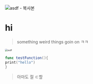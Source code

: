 ![asdf - 복사본](https://user-images.githubusercontent.com/84604563/130111846-586cccd1-59f7-4ed1-97d6-3a593f4cfb64.jpg)
# hi



> something weird things goin on ㅋㅋ



<img src="C:\Users\usoab\Desktop\asdf.jpg" alt="asdf" style="zoom:50%;" />


```swift
func testFunction(){
print("hello")
}
```

> 아마도 절 ㄷ할 
